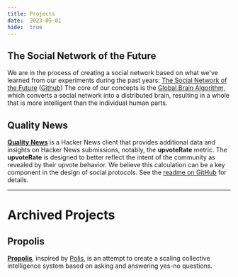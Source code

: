 ```yaml
---
title: Projects
date:  2023-05-01
hide:  true
---
```


## The Social Network of the Future

We are in the process of creating a social network based on what we've learned
from our experiments during the past years:
[The Social Network of the Future](https://social-protocols.org/social-network/)
([Github](https://github.com/social-protocols/social-network)) The core of our
concepts is the
[Global Brain Algorithm](https://social-protocols.org/global-brain), which
converts a social network into a distributed brain, resulting in a whole that is
more intelligent than the individual human parts.

## Quality News

[**Quality News**](https://news.social-protocols.org/) is a Hacker News client
that provides additional data and insights on Hacker News submissions, notably,
the **upvoteRate** metric. The **upvoteRate** is designed to better reflect the
intent of the community as revealed by their upvote behavior. We believe this
calculation can be a key component in the design of social protocols. See the
[readme on GitHub](https://github.com/social-protocols/news#readme) for details.

---

# Archived Projects

## Propolis

[**Propolis**](https://github.com/social-protocols/propolis), inspired by
[Polis](https://pol.is), is an attempt to create a scaling collective
intelligence system based on asking and answering yes-no questions.
